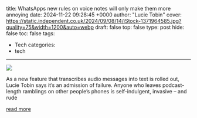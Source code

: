 title: WhatsApps new rules on voice notes will only make them more annoying
date: 2024-11-22 09:28:45 +0000
author: "Lucie Tobin"
cover: https://static.independent.co.uk/2024/09/08/14/iStock-1371964585.jpg?quality=75&width=1200&auto=webp
draft: false
top: false
type: post
hide: false
toc: false
tags:
  - Tech
categories:
  - tech
---

![](https://static.independent.co.uk/2024/09/08/14/iStock-1371964585.jpg?quality=75&width=1200&auto=webp)

As a new feature that transcribes audio messages into text is rolled out, Lucie Tobin says it’s an admission of failure. Anyone who leaves podcast-length ramblings on other people’s phones is self-indulgent, invasive – and rude

[read more](https://www.independent.co.uk/voices/voice-notes-iphone-whatsapp-text-message-anxiety-b2651807.html)
